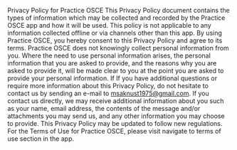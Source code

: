Privacy Policy for Practice OSCE
 This Privacy Policy document contains the types of information which may be collected and recorded by the Practice OSCE app and how it will be used.
This policy is not applicable to any information collected offline or via channels other than this app.
By using Practice OSCE, you hereby consent to this Privacy Policy and agree to its terms. 
Practice OSCE does not knowingly collect personal information from you. Where the need to use personal information arises, the personal information that you are asked to provide, and the reasons why you are asked to provide it, will be made clear to you at the point you are asked to provide your personal information.
If If you have additional questions or require more information about this Privacy Policy, do not hesitate to contact us by sending an e-mail to msaknust1975@gmail.com. If you contact us directly, we may receive additional information about you such as your name, email address, the contents of the message and/or attachments you may send us, and any other information you may choose to provide. 
This Privacy Policy may be updated to follow new regulations.
For the Terms of Use for Practice OSCE, please visit navigate to terms of use section in the app.
